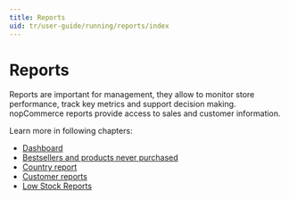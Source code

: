 ```yaml
---
title: Reports
uid: tr/user-guide/running/reports/index
---
```


# Reports

Reports are important for management, they allow to monitor store performance, track key metrics and support decision making. nopCommerce reports provide access to sales and customer information.

Learn more in following chapters:

* [Dashboard](xref:tr/user-guide/running/reports/dashboard)
* [Bestsellers and products never purchased](xref:tr/user-guide/running/reports/bestsellers-never-purchased)
* [Country report](xref:tr/user-guide/running/reports/country-report)
* [Customer reports](xref:tr/user-guide/running/reports/customer-reports)
* [Low Stock Reports](xref:tr/user-guide/running/reports/low-stock-reports)